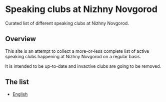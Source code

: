 # Speaking clubs at Nizhny Novgorod 

Curated list of different speaking clubs at Nizhny Novgorod.

## Overview

This site is an attempt to collect a more-or-less complete list of active
speaking clubs happening at Nizhny Novgorod on a regular basis.

It is intended to be up-to-date and invactive clubs are going to be removed.

## The list

* [English](/english)
